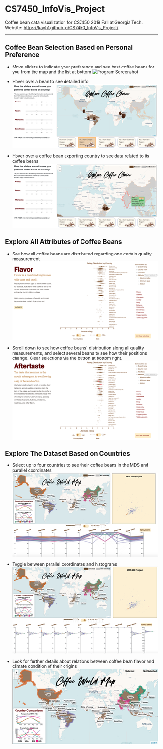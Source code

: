 # CS7450_InfoVis_Project
Coffee bean data visualization for CS7450 2019 Fall at Georgia Tech.
Website: https://kayh1.github.io/CS7450_InfoVis_Project/

---------------------------------------------------------
## Coffee Bean Selection Based on Personal Preference
- Move sliders to indicate your preference and see best coffee beans for you from the map and the list at bottom
![Program Screenshot](/screenshots/sliders-&-maps.png)

- Hover over a bean to see detailed info
![Program Screenshot](/screenshots/hover-over-bean.png)

- Hover over a coffee bean exporting country to see data related to its coffee beans
![Program Screenshot](/screenshots/hover-over-country.png)

## Explore All Attributes of Coffee Beans
- See how all coffee beans are distributed regarding one certain quality measurement
![Program Screenshot](/screenshots/dot-plot-overview.png)

- Scroll down to see how coffee beans' distribution along all quality measurements, and select several beans to see how their positions change. Clear selections via the button at bottom right.
![Program Screenshot](/screenshots/dots-selected.png)

## Explore The Dataset Based on Countries
- Select up to four countries to see their coffee beans in the MDS and parallel coordinates
![Program Screenshot](/screenshots/complex-viz.png)

- Toggle between parallel coordinates and histograms
![Program Screenshot](/screenshots/complex-viz-histograms.png)

- Look for further details about relations between coffee bean flavor and climate condition of their origins
![Program Screenshot](/screenshots/world-map-final.png)
